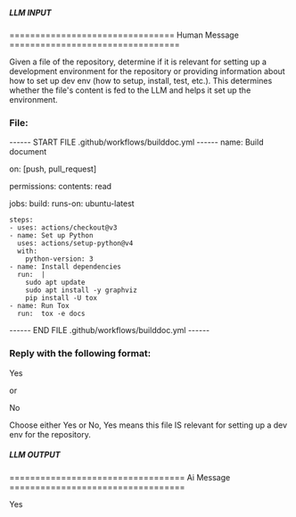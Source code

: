 ##### LLM INPUT #####
================================ Human Message =================================

Given a file of the repository, determine if it is relevant for setting up a development environment for the repository or providing information about how to set up dev env (how to setup, install, test, etc.). This determines whether the file's content is fed to the LLM and helps it set up the environment.

### File:
------ START FILE .github/workflows/builddoc.yml ------
name: Build document

on: [push, pull_request]

permissions:
  contents: read

jobs:
  build:
    runs-on: ubuntu-latest

    steps:
    - uses: actions/checkout@v3
    - name: Set up Python
      uses: actions/setup-python@v4
      with:
        python-version: 3
    - name: Install dependencies
      run:  |
        sudo apt update
        sudo apt install -y graphviz
        pip install -U tox
    - name: Run Tox
      run:  tox -e docs

------ END FILE .github/workflows/builddoc.yml ------

### Reply with the following format:

<rel>Yes</rel>

or

<rel>No</rel>

Choose either Yes or No, Yes means this file IS relevant for setting up a dev env for the repository.

##### LLM OUTPUT #####
================================== Ai Message ==================================

<rel>Yes</rel>